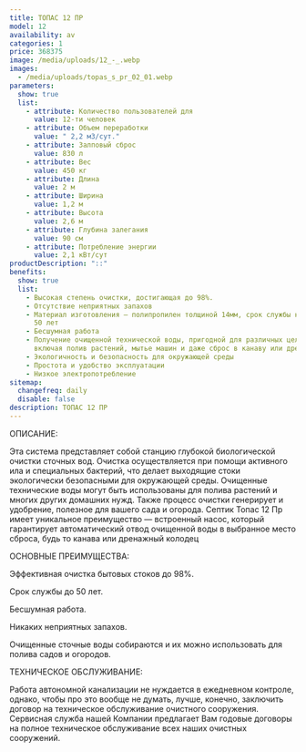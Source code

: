 ```yaml
---
title: ТОПАС 12 ПР
model: 12
availability: av
categories: 1
price: 368375
image: /media/uploads/12_-_.webp
images:
  - /media/uploads/topas_s_pr_02_01.webp
parameters:
  show: true
  list:
    - attribute: Количество пользователей для
      value: 12-ти человек
    - attribute: Объем переработки
      value: " 2,2 м3/сут."
    - attribute: Залповый сброс
      value: 830 л
    - attribute: Вес
      value: 450 кг
    - attribute: Длина
      value: 2 м
    - attribute: Ширина
      value: 1,2 м
    - attribute: Высота
      value: 2,6 м
    - attribute: Глубина залегания
      value: 90 см
    - attribute: Потреблeние энергии
      value: 2,1 кВт/сут
productDescription: "::"
benefits:
  show: true
  list:
    - Высокая степень очистки, достигающая до 98%.
    - Отсутствие неприятных запахов
    - Материал изготовления – полипропилен толщиной 14мм, срок службы не менее
      50 лет
    - Бесшумная работа
    - Получение очищенной технической воды, пригодной для различных целей,
      включая полив растений, мытье машин и даже сброс в канаву или дренаж
    - Экологичность и безопасность для окружающей среды
    - Простота и удобство эксплуатации
    - Низкое электропотребление
sitemap:
  changefreq: daily
  disable: false
description: ТОПАС 12 ПР
---
```

ОПИСАНИЕ:

Эта система представляет собой станцию глубокой биологической очистки сточных вод. Очистка осуществляется при помощи активного ила и специальных бактерий, что делает выходящие стоки экологически безопасными для окружающей среды. Очищенные технические воды могут быть использованы для полива растений и многих других домашних нужд. Также процесс очистки генерирует и удобрение, полезное для вашего сада и огорода. Септик Топас 12 Пр имеет уникальное преимущество — встроенный насос, который гарантирует автоматический отвод очищенной воды в выбранное место сброса, будь то канава или дренажный колодец



ОСНОВНЫЕ ПРЕИМУЩЕСТВА:

Эффективная очистка бытовых стоков до 98%.

Срок службы до 50 лет.

Бесшумная работа.

Никаких неприятных запахов.

Очищенные сточные воды собираются и их можно использовать для полива садов и огородов.



ТЕХНИЧЕСКОЕ ОБСЛУЖИВАНИЕ:



Работа автономной канализации не нуждается в ежедневном контроле, однако, чтобы про это вообще не думать, лучше, конечно, заключить договор на техническое обслуживание очистного сооружения. Сервисная служба нашей Компании предлагает Вам годовые договоры на полное техническое обслуживание всех наших очистных сооружений.
